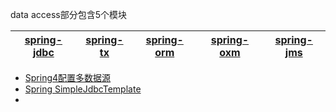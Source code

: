 
data access部分包含5个模块

[spring-jdbc]("jdbc的支持")|[spring-tx]("事务控制")|[spring-orm]("对象关系映射，集成orm框架")|[spring-oxm]("对象xml映射")|[spring-jms]("java消息服务")|
---|---|---|---|---|

* [Spring4配置多数据源](https://mrbird.cc/Spring4%E9%85%8D%E7%BD%AE%E5%A4%9A%E6%95%B0%E6%8D%AE%E6%BA%90.html)
* [Spring SimpleJdbcTemplate](https://mrbird.cc/Spring-SimpleJdbcTemplate.html)
* 
